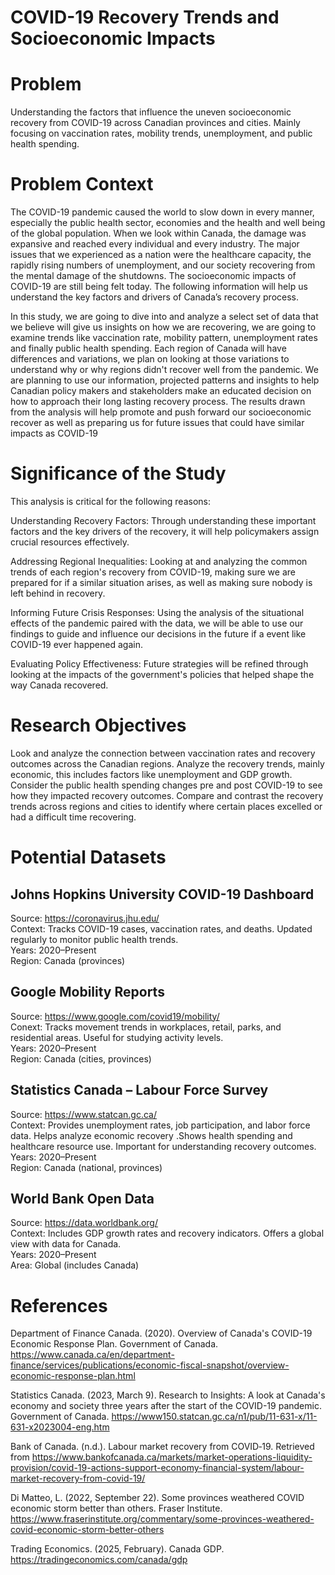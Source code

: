 # COVID-19 Recovery Trends and Socioeconomic Impacts

# Problem

Understanding the factors that influence the uneven socioeconomic recovery from COVID-19 across Canadian provinces and cities. Mainly focusing on vaccination rates, mobility trends, unemployment, and public health spending.<br>

# Problem Context

The COVID-19 pandemic caused the world to slow down in every manner, especially the public health sector, economies and the health and well being of the global population. When we look within Canada, the damage was expansive and reached every individual and every industry. The major issues that we experienced as a nation were the healthcare capacity, the rapidly rising numbers of unemployment, and our society recovering from the mental damage of the shutdowns. The socioeconomic impacts of COVID-19 are still being felt today. The following information will help us understand the key factors and drivers of Canada’s recovery process. <br>

In this study, we are going to dive into and analyze a select set of data that we believe will give us insights on how we are recovering, we are going to examine trends like vaccination rate, mobility pattern, unemployment rates and finally public health spending. Each region of Canada will have differences and variations, we plan on looking at those variations to understand why or why regions didn't recover well from the pandemic. We are planning to use our information, projected patterns and insights to help Canadian policy makers and stakeholders make an educated decision on how to approach their long lasting recovery process. The results drawn from the analysis will help promote and push forward our socioeconomic recover as well as preparing us for future issues that could have similar impacts as COVID-19<br>

# Significance of the Study

This analysis is critical for the following reasons:<br>

Understanding Recovery Factors: Through understanding these important factors and the key drivers of the recovery, it will help policymakers assign crucial resources effectively.<br>

Addressing Regional Inequalities: Looking at and analyzing the common trends of each region's recovery from COVID-19, making sure we are prepared for if a similar situation arises, as well as making sure nobody is left behind in recovery. <br>

Informing Future Crisis Responses: Using the analysis of the situational effects of the pandemic paired with the data, we will be able to use our findings to guide and influence our decisions in the future if a event like COVID-19 ever happened again.<br>

Evaluating Policy Effectiveness: Future strategies will be refined through looking at the impacts of the government's policies that helped shape the way Canada recovered. <br>

# Research Objectives

Look and analyze the connection between vaccination rates and recovery outcomes across the Canadian regions.
Analyze the recovery trends, mainly economic, this includes factors like unemployment and GDP growth.
Consider the public health spending changes pre and post COVID-19 to see how they impacted recovery outcomes.
Compare and contrast the recovery trends across regions and cities to identify where certain places excelled or had a difficult time recovering. 

# Potential Datasets

## Johns Hopkins University COVID-19 Dashboard
Source: https://coronavirus.jhu.edu/<br>
Context: Tracks COVID-19 cases, vaccination rates, and deaths. Updated regularly to monitor public health trends.<br>
Years: 2020–Present<br>
Region: Canada (provinces)<br>

## Google Mobility Reports
Source: https://www.google.com/covid19/mobility/<br>
Conext: Tracks movement trends in workplaces, retail, parks, and residential areas. Useful for studying activity levels.<br>
Years: 2020–Present<br>
Region: Canada (cities, provinces)<br>

## Statistics Canada – Labour Force Survey
Source: https://www.statcan.gc.ca/<br>
Context: Provides unemployment rates, job participation, and labor force data. Helps analyze economic recovery .Shows health spending and healthcare resource use. Important for understanding recovery outcomes.<br>
Years: 2020–Present<br>
Region: Canada (national, provinces)<br>

## World Bank Open Data
Source: https://data.worldbank.org/<br>
Context: Includes GDP growth rates and recovery indicators. Offers a global view with data for Canada.<br>
Years: 2020–Present<br>
Area: Global (includes Canada)<br>

# References

Department of Finance Canada. (2020). Overview of Canada's COVID-19 Economic Response Plan. Government of Canada. https://www.canada.ca/en/department-finance/services/publications/economic-fiscal-snapshot/overview-economic-response-plan.html<br>

Statistics Canada. (2023, March 9). Research to Insights: A look at Canada's economy and society three years after the start of the COVID-19 pandemic. Government of Canada. https://www150.statcan.gc.ca/n1/pub/11-631-x/11-631-x2023004-eng.htm<br>

Bank of Canada. (n.d.). Labour market recovery from COVID‑19. Retrieved from https://www.bankofcanada.ca/markets/market-operations-liquidity-provision/covid-19-actions-support-economy-financial-system/labour-market-recovery-from-covid-19/<br>

Di Matteo, L. (2022, September 22). Some provinces weathered COVID economic storm better than others. Fraser Institute. https://www.fraserinstitute.org/commentary/some-provinces-weathered-covid-economic-storm-better-others<br>

Trading Economics. (2025, February). Canada GDP. https://tradingeconomics.com/canada/gdp<br>

